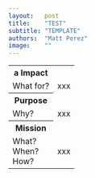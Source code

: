 ```yaml
---
layout:   post
title:    "TEST"
subtitle: "TEMPLATE"
authors:  "Matt Perez"
image:    ""
---
```


<div style="display: none; ">
 <p>xxx</p>
</div>

 <div class="_center">
  <table class="_explicitalignment">
   <tr id="_background">
    <th>a Impact</th>
   </tr>
   <tr>
    <td>What for?</td>
    <td>xxx</td>
   </tr>
   <tr id="_background">
    <th>Purpose</th>
   </tr>
   <tr>
    <td>Why?</td>
    <td>xxx</td>
   </tr>
   <tr id="_background">
    <th>Mission</th>
   </tr>
   <tr>
    <td>
     What?<br>
     When?<br>
     How?
    </td>
    <td>xxx</td>
   </tr>
  </table>
 </div>
